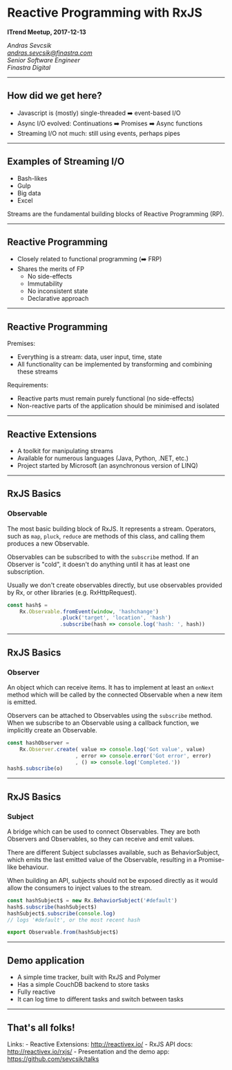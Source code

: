 # Reactive Programming with RxJS

**ITrend Meetup, 2017-12-13**

*Andras Sevcsik <br> <andras.sevcsik@finastra.com> <br>* 
*Senior Software Engineer <br>*
*Finastra Digital*

---

## How did we get here?

- Javascript is (mostly) single-threaded ➡️ event-based I/O
- Async I/O evolved: Continuations ➡️ Promises ➡️ Async functions
- Streaming I/O not much: still using events, perhaps pipes

---

## Examples of Streaming I/O

- Bash-likes
- Gulp
- Big data
- Excel

Streams are the fundamental building blocks of Reactive Programming (RP).

---

## Reactive Programming

- Closely related to functional programming (➡️ FRP)
- Shares the merits of FP
	- No side-effects
	- Immutability
	- No inconsistent state
	- Declarative approach

---

## Reactive Programming

Premises:
- Everything is a stream: data, user input, time, state
- All functionality can be implemented by transforming and combining these streams

Requirements:
- Reactive parts must remain purely functional (no side-effects)
- Non-reactive parts of the application should be minimised and isolated

---

## Reactive Extensions

- A toolkit for manipulating streams
- Available for numerous languages (Java, Python, .NET, etc.)
- Project started by Microsoft (an asynchronous version of LINQ)

---

## RxJS Basics

### Observable
The most basic building block of RxJS. It represents a stream. Operators, such as `map`, `pluck`, `reduce` are methods of this class, and calling them produces a new Observable.

Observables can be subscribed to with the `subscribe` method. If an Observer is "cold", it doesn't do anything until it has at least one subscription.

Usually we don't create observables directly, but use observables provided by Rx, or other libraries (e.g. RxHttpRequest).

```js
const hash$ = 
	Rx.Observable.fromEvent(window, 'hashchange')
	             .pluck('target', 'location', 'hash')
	             .subscribe(hash => console.log('hash: ', hash))
```

---

## RxJS Basics

### Observer

An object which can receive items. It has to implement at least an `onNext` method which will be called by the connected Observable when a new item is emitted.

Observers can be attached to Observables using the `subscribe` method. When we subscribe to an Observable using a callback function, we implicitly create an Observable.

```js
const hashObserver = 
	Rx.Observer.create( value => console.log('Got value', value)
	                  , error => console.error('Got error', error)
	                  , () => console.log('Completed.'))
hash$.subscribe(o)
```

---

## RxJS Basics

### Subject

A bridge which can be used to connect Observables. They are both Observers and Observables, so they can receive and emit values.

There are different Subject subclasses available, such as BehaviorSubject, which emits the last emitted value of the Observable, resulting in a Promise-like behaviour.

When building an API, subjects should not be exposed directly as it would allow the consumers to inject values to the stream.

```js
const hashSubject$ = new Rx.BehaviorSubject('#default')
hash$.subscribe(hashSubject$)
hashSubject$.subscribe(console.log)
// logs '#default', or the most recent hash

export Observable.from(hashSubject$)
```

---

## Demo application

- A simple time tracker, built with RxJS and Polymer
- Has a simple CouchDB backend to store tasks
- Fully reactive
- It can log time to different tasks and switch between tasks

---

## That's all folks!

Links:
	- Reactive Extensions: http://reactivex.io/
	- RxJS API docs: http://reactivex.io/rxjs/
	- Presentation and the demo app: https://github.com/sevcsik/talks
